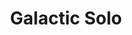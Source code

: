 ---
title: "Galactic Solo"
tags: [Unity, C#, WIP]
description: A 2D sidescrolling space shmup
github_url: https://github.com/JoshuaHartop/Galactic-Solo
github_release_filenames: ["galactic-solo-setup.exe", "galactic-solo-portable.zip"]
---
